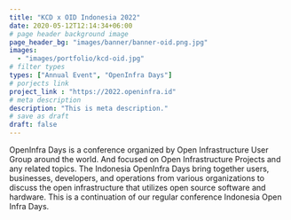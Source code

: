 ```yaml
---
title: "KCD x OID Indonesia 2022"
date: 2020-05-12T12:14:34+06:00
# page header background image
page_header_bg: "images/banner/banner-oid.png.jpg"
images: 
  - "images/portfolio/kcd-oid.jpg"
# filter types
types: ["Annual Event", "OpenInfra Days"]
# porjects link
project_link : "https://2022.openinfra.id"
# meta description
description: "This is meta description."
# save as draft
draft: false
---
```


OpenInfra Days is a conference organized by Open Infrastructure User Group around the world. And focused on Open Infrastructure Projects and any related topics. The Indonesia OpenInfra Days bring together users, businesses, developers, and operations from various organizations to discuss the open infrastructure that utilizes open source software and hardware. This is a continuation of our regular conference Indonesia Open Infra Days.
